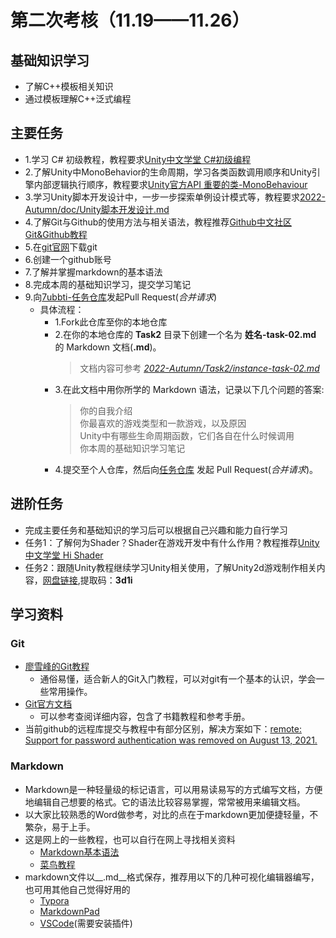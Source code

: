 <!-- title: Gamecore 2022秋季考核 --> 
# 第二次考核（11.19——11.26）
## 基础知识学习
* 了解C++模板相关知识
* 通过模板理解C++泛式编程
## 主要任务
* 1.学习 C# 初级教程，教程要求[Unity中文学堂 C#初级编程](https://learn.u3d.cn/tutorial/beginner-gameplay-scripting)  
* 2.了解Unity中MonoBehavior的生命周期，学习各类函数调用顺序和Unity引擎内部逻辑执行顺序，教程要求[Unity官方API 重要的类-MonoBehaviour](https://docs.unity.cn/cn/2021.1/Manual/class-MonoBehaviour.html) 
* 3.学习Unity脚本开发设计中，一步一步探索单例设计模式等，教程要求[2022-Autumn/doc/Unity脚本开发设计.md](https://github.com/7ubbti/2022-Autumn/blob/main/doc/Unity%E8%84%9A%E6%9C%AC%E5%BC%80%E5%8F%91%E8%AE%BE%E8%AE%A1.md)
* 4.了解Git与Github的使用方法与相关语法，教程推荐[Github中文社区 Git&Github教程](https://www.githubs.cn/post/git-tutorial)
* 5.在[git官网](https://git-scm.com/)下载git
* 6.创建一个github账号
* 7.了解并掌握markdown的基本语法    
* 8.完成本周的基础知识学习，提交学习笔记   
* 9.向[7ubbti-任务仓库](https://github.com/7ubbti/2022-Autumn)发起Pull Request(_合并请求_)    
  * 具体流程：   
    *  1.Fork此仓库至你的本地仓库    
    *  2.在你的本地仓库的 __Task2__ 目录下创建一个名为 __姓名-task-02.md__ 的 Markdown 文档(__.md__)。   
        > 文档内容可参考 [_2022-Autumn/Task2/instance-task-02.md_](https://github.com/7ubbti/2022-Autumn/blob/main/Task2/Instance-task-02.md)     
    *  3.在此文档中用你所学的 Markdown 语法，记录以下几个问题的答案:      
         > 你的自我介绍     
         > 你最喜欢的游戏类型和一款游戏，以及原因       
         > Unity中有哪些生命周期函数，它们各自在什么时候调用          
         > 你本周的基础知识学习笔记        
    *  4.提交至个人仓库，然后向[任务仓库](https://github.com/7ubbti/2022-Autumn) 发起 Pull Request(_合并请求_)。   

## 进阶任务
* 完成主要任务和基础知识的学习后可以根据自己兴趣和能力自行学习
* 任务1：了解何为Shader？Shader在游戏开发中有什么作用？教程推荐[Unity中文学堂 Hi Shader](https://learn.u3d.cn/tutorial/hi-shader) 
* 任务2：跟随Unity教程继续学习Unity相关使用，了解Unity2d游戏制作相关内容，[网盘链接](https://pan.baidu.com/s/12HMNH9vdJ-oiWAbsHG1zjw),提取码：__3d1i__

## 学习资料
### Git
* [廖雪峰的Git教程](https://www.liaoxuefeng.com/wiki/896043488029600)
   * 通俗易懂，适合新人的Git入门教程，可以对git有一个基本的认识，学会一些常用操作。
* [Git官方文档](https://git-scm.com/doc) 
   * 可以参考查阅详细内容，包含了书籍教程和参考手册。
* 当前github的远程库提交与教程中有部分区别，解决方案如下：[remote: Support for password authentication was removed on August 13, 2021.](https://blog.csdn.net/weixin_41010198/article/details/119698015)
### Markdown
* Markdown是一种轻量级的标记语言，可以用易读易写的方式编写文档，方便地编辑自己想要的格式。它的语法比较容易掌握，常常被用来编辑文档。
* 以大家比较熟悉的Word做参考，对比的点在于markdown更加便捷轻量，不繁杂，易于上手。
* 这是网上的一些教程，也可以自行在网上寻找相关资料
  * [Markdown基本语法](https://www.jianshu.com/p/191d1e21f7ed)
  * [菜鸟教程](https://www.runoob.com/markdown/md-tutorial.html)
* markdown文件以__.md__格式保存，推荐用以下的几种可视化编辑器编写，也可用其他自己觉得好用的
  * [Typora](https://typora.io/)
  * [MarkdownPad](http://markdownpad.com/)
  * [VSCode](https://code.visualstudio.com/)(需要安装插件)
